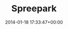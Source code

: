 ---
title:		"Spreepark"
type:		"photos"
mediatype:		"upload"
location:		"Berlin, Germany"
date:		"2014-01-18 17:33:47+00:00"
album:		"experimental"
filename:		"spreepark-ferris-wheel.md"
series:		"abstract"
cl_public_id:		"experimental/spreepark-ferris-wheel"
cl_version:		1497004477
format:		"tiff"
bytes:		8562196
width:		2560
height:		1440
colours:
- "#D0E5F2"
- "#303839"
- "#8DB7D2"
- "#869EC8"
- "#4D5B84"
- "#121C20"
- "#1A1B2E"
- "#B5C6E1"
- "#0A1211"
- "#372027"
- "#020E15"
- "#72444D"
- "#4B6F86"
- "#556266"
- "#232026"
- "#060619"
- "#251720"
exposure_mode:		"Auto"
program:		"Program AE"
aperture:		"4.5"
focal_length:		"70.0 mm"
iso:		"1250"
shutter_speed:		"1/200"
metering:		"Multi-segment"
flash:		"Off, Did not fire"
white_balance:		"Custom"
colour_temp:		"7850"
has_crop:		"true"
orientation:		"Horizontal (normal)"
camera_model:		"NIKON D800"
lens_info:		"70-200mm f/2.8"
artist:		"No artist info"
x_resolution:		"300"
y_resolution:		"300"
---